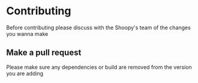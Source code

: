 
# Contributing

Before contributing please discuss with the Shoopy's team of the changes you wanna make

## Make a pull request
Please make sure any dependencies or build are removed from the version you are adding
